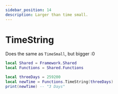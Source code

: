 ```yaml
---
sidebar_position: 14
description: Larger than time small.
---
```


# TimeString
Does the same as `TimeSmall`, but bigger :0

```lua
local Shared = Framework.Shared
local Functions = Shared.Functions

local threeDays = 259200
local newTime = Functions.TimeString(threeDays)
print(newTime) -- "3 Days"
```